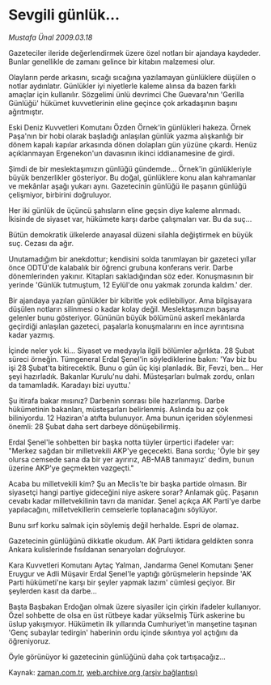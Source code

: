 # Sevgili günlük...

*Mustafa Ünal 2009.03.18*

<tr><td class="metin" colspan="2" style="padding-top: 20px; padding-left: 5px; padding-right: 10px;">Gazeteciler ileride değerlendirmek üzere özel notları bir ajandaya kaydeder. Bunlar genellikle de zamanı gelince bir kitabın malzemesi olur.</td></tr><tr><td class="metin" colspan="2" style="padding-top: 20px; padding-left: 5px; padding-right: 10px;"><p>Olayların perde arkasını, sıcağı sıcağına yazılamayan günlüklere düşülen o notlar aydınlatır. Günlükler iyi niyetlerle kaleme alınsa da bazen farklı amaçlar için kullanılır. Sözgelimi ünlü devrimci Che Guevara'nın 'Gerilla Günlüğü' hükümet kuvvetlerinin eline geçince çok arkadaşının başını ağrıtmıştır. 
<p>Eski Deniz Kuvvetleri Komutanı Özden Örnek'in günlükleri hakeza. Örnek Paşa'nın bir hobi olarak başladığı anlaşılan günlük yazma alışkanlığı bir dönem kapalı kapılar arkasında dönen dolapları gün yüzüne çıkardı. Henüz açıklanmayan Ergenekon'un davasının ikinci iddianamesine de girdi. 
<p>Şimdi de bir meslektaşımızın günlüğü gündemde... Örnek'in günlükleriyle büyük benzerlikler gösteriyor. Bu doğal, günlüklere konu alan kahramanlar ve mekânlar aşağı yukarı aynı. Gazetecinin günlüğü ile paşanın günlüğü çelişmiyor, birbirini doğruluyor. 
<p>Her iki günlük de üçüncü şahısların eline geçsin diye kaleme alınmadı. İkisinde de siyaset var, hükümete karşı darbe çalışmaları var. Bu da suç... 
<p>Bütün demokratik ülkelerde anayasal düzeni silahla değiştirmek en büyük suç. Cezası da ağır. 
<p>Unutamadığım bir anekdottur; kendisini solda tanımlayan bir gazeteci yıllar önce ODTÜ'de kalabalık bir öğrenci grubuna konferans verir. Darbe dönemlerinden yakınır. Kitapları sakladığından söz eder. Konuşmasının bir yerinde 'Günlük tutmuştum, 12 Eylül'de onu yakmak zorunda kaldım.' der. 
<p>Bir ajandaya yazılan günlükler bir kibritle yok edilebiliyor. Ama bilgisayara düşülen notların silinmesi o kadar kolay değil. Meslektaşımızın başına gelenler bunu gösteriyor. Gününün büyük bölümünü askerî mekânlarda geçirdiği anlaşılan gazeteci, paşalarla konuşmalarını en ince ayrıntısına kadar yazmış. 
<p>İçinde neler yok ki... Siyaset ve medyayla ilgili bölümler ağırlıkta. 28 Şubat süreci örneğin. Tümgeneral Erdal Şenel'in söylediklerine bakın: 'Yav biz bu işi 28 Şubat'ta bitirecektik. Bunu o gün üç kişi planladık. Bir, Fevzi, ben... Her şeyi hazırladık. Bakanlar Kurulu'nu dahi. Müsteşarları bulmak zordu, onları da tamamladık. Karadayı bizi uyuttu.' 
<p>Şu itirafa bakar mısınız? Darbenin sonrası bile hazırlanmış. Darbe hükümetinin bakanları, müsteşarları belirlenmiş. Aslında bu az çok biliniyordu. 12 Haziran'a atıfta bulunuyor. Ama bunun içeriden söylenmesi önemli: 28 Şubat daha sert darbeye dönüşebilirmiş. 
<p>Erdal Şenel'le sohbetten bir başka notta tüyler ürpertici ifadeler var: "Merkez sağdan bir milletvekili AKP'ye geçecekti. Bana sordu; 'Öyle bir şey olursa cemsede sana da bir yer ayırırız, AB-MAB tanımayız' dedim, bunun üzerine AKP'ye geçmekten vazgeçti." 
<p>Acaba bu milletvekili kim? Şu an Meclis'te bir başka partide olmasın. Bir siyasetçi hangi partiye gideceğini niye askere sorar? Anlamak güç. Paşanın cevabı kadar milletvekilinin tavrı da manidar. Şenel açıkça AK Parti'ye darbe yapılacağını, milletvekillerin cemselerle toplanacağını söylüyor. 
<p>Bunu sırf korku salmak için söylemiş değil herhalde. Espri de olamaz. 
<p>Gazetecinin günlüğünü dikkatle okudum. AK Parti iktidara geldikten sonra Ankara kulislerinde fısıldanan senaryoları doğruluyor. 
<p>Kara Kuvvetleri Komutanı Aytaç Yalman, Jandarma Genel Komutanı Şener Eruygur ve Adli Müşavir Erdal Şenel'le yaptığı görüşmelerin hepsinde 'AK Parti hükümeti'ne karşı bir şeyler yapmak lazım' cümlesi geçiyor. Bir şeylerden kasıt da darbe... 
<p>Başta Başbakan Erdoğan olmak üzere siyasiler için çirkin ifadeler kullanıyor. Özel sohbette de olsa en üst rütbeye kadar yükselmiş Türk askerine bu üslup yakışmıyor. Hükümetin ilk yıllarında Cumhuriyet'in manşetine taşınan 'Genç subaylar tedirgin' haberinin ordu içinde sıkıntıya yol açtığını da öğreniyoruz. 
<p> Öyle görünüyor ki gazetecinin günlüğünü daha çok tartışacağız... <br/></p></p></p></p></p></p></p></p></p></p></p></p></p></p></p></p></td></tr>

Kaynak: [zaman.com.tr](http://zaman.com.tr/yazar.do?yazino=826824), [web.archive.org (arşiv bağlantısı)](http://web.archive.org/web/20090322210537/http://www.zaman.com.tr:80/yazar.do?yazino=826824)
